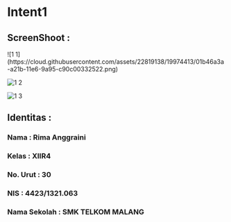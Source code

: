 # Intent1


<h2><b>ScreenShoot : </b></h2>
![1 1](https://cloud.githubusercontent.com/assets/22819138/19974413/01b46a3a-a21b-11e6-9a95-c90c00332522.png)


![1 2](https://cloud.githubusercontent.com/assets/22819138/19974411/01a1e6bc-a21b-11e6-99ed-cb07a5fc907e.png)


![1 3](https://cloud.githubusercontent.com/assets/22819138/19974412/01b0a2d8-a21b-11e6-899b-cc1f3fcff125.png)



<h2><b> Identitas : </b></h2>

<h3><b>Nama : Rima Anggraini</b></h3>

<h3><b>Kelas : XIIR4<b></h3>

<h3><b>No. Urut : 30<b></h3>

<h3><b>NIS : 4423/1321.063</b></h3>

<h3><b>Nama Sekolah : SMK TELKOM MALANG</b></h3>
